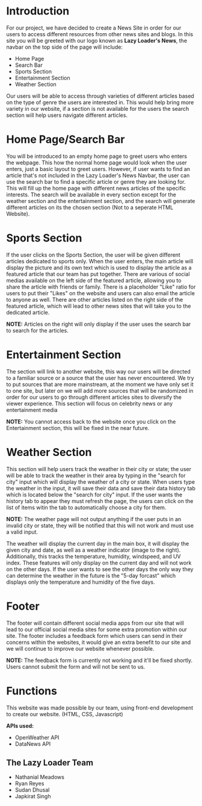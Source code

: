 # Introduction

For our project, we have decided to create a News Site in order for our users to access different resources from other news sites and blogs. In this site you will be greeted
with our logo known as **Lazy Loader's News**, the navbar on the top side of the page will include:

* Home Page
* Search Bar
* Sports Section
* Entertainment Section
* Weather Section

Our users will be able to access through varieties of different articles based on the type of genre the users are interested in. This would help bring more variety in our website, if a section is not available for the users the search section will help users navigate different articles.

# Home Page/Search Bar

You will be introduced to an empty home page to greet users who enters the webpage. This how the normal home page would look when the user enters, just a basic layout to greet users. However, if user wants to find an article that's not included in the Lazy Loader's News Navbar, the user can use the search bar to find a specific article or genre they are looking for. This will fill up the home page with different news articles of the specific interests. The search will be available in every section except for the weather section and the entertainment section, and the search will generate different articles on its the chosen section (Not to a seperate HTML Website). 


# Sports Section

If the user clicks on the Sports Section, the user will be given different articles dedicated to sports only. When the user enters, the main article will display the picture and its own text which is used to display the article as a featured article that our team has put together. There are various of social medias available on the left side of the featured article, allowing you to share the article with friends or family. There is a placeholder "Like" ratio for users to put their "Likes" on the website and users can also email the article to anyone as well. There are other articles listed on the right side of the featured article, which will lead to other news sites that will take you to the dedicated article. 

**NOTE:** Articles on the right will only display if the user uses the search bar to search for the articles.

# Entertainment Section

The section will link to another website, this way our users will be directed to a familiar source or a source that the user has never encountered. We try to put sources that are more mainstream, at the moment we have only set it to one site, but later on we will add more sources that will be randomized in order for our users to go through different articles sites to diversify the viewer experience. This section will focus on celebrity news or any entertainment media 

**NOTE:** You cannot access back to the website once you click on the Entertainment section, this will be fixed in the near future.

# Weather Section 

This section will help users track the weather in their city or state; the user will be able to track the weather in their area by typing in the "search for city" input which will display the weather of a city or state. When users type the weather in the input, it will save their data and save their data history tab which is located below the "search for city" input. If the user wants the history tab to appear they must refresh the page, the users can click on the list of items witin the tab to automatically choose a city for them.

**NOTE:** The weather page will not output anything if the user puts in an invalid city or state, they will be notified that this will not work and must use a valid input. 

The weather will display the current day in the main box, it will display the given city and date, as well as a weather indicator (image to the right). Additionally, this tracks the temperature, humidity, windspeed, and UV index. These features will only display on the current day and will not work on the other days. If the user wants to see the other days the only way they can determine the weather in the future is the "5-day forcast" which displays only the temperature and humidity of the five days. 

# Footer 

The footer will contain different social media apps from our site that will lead to our official social media sites for some extra promotion within our site. The footer includes a feedback form which users can send in their concerns within the websites, it would give an extra benefit to our site and we will continue to improve our website whenever possible. 

**NOTE:** The feedback form is currently not working and it'll be fixed shortly. Users cannot submit the form and will not be sent to us. 

# Functions 

This website was made possible by our team, using front-end development to create our website. (HTML, CSS, Javascript)

**APIs used:**
  * OpenWeather API
  * DataNews API

## The Lazy Loader Team
  * Nathanial Meadows
  * Ryan Reyes
  * Sudan Dhusal
  * Japkirat Singh

